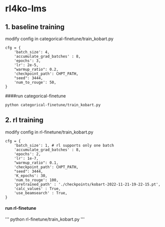 # rl4ko-lms

## 1. baseline training

modify config in categorical-finetune/train_kobart.py
```
cfg = {
    'batch_size': 4,
    'accumulate_grad_batches' : 8,
    'epochs': 3,
    'lr': 2e-5,
    "warmup_ratio": 0.2,
    'checkpoint_path': CHPT_PATH,
    "seed": 3444,
    'num_to_rouge': 50,
}
```

####run categorical-finetune

```
python categorical-finetune/train_kobart.py
```
  
## 2. rl training

modify config in rl-finetune/train_kobart.py 

```
cfg = {
    'batch_size': 1, # rl supports only one batch
    'accumulate_grad_batches' : 8,
    'epochs': 2,
    'lr': 1e-7,
    "warmup_ratio": 0.1,
    'checkpoint_path': CHPT_PATH,
    "seed": 3444,
    'K_epochs': 30,
    'num_to_rouge': 100,
    'pretrained_path' : './checkpoints/kobart-2022-11-21-19-22-15.pt',
    'calc_values' : True,
    'use_beamsearch' : True,
}
```

#### run rl-finetune

'''
python rl-finetune/train_kobart.py
'''
